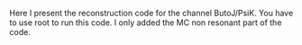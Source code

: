 Here I present the reconstruction code for the channel ButoJ/PsiK. You have to use root to run this code. I only added the MC non resonant part of the code.
